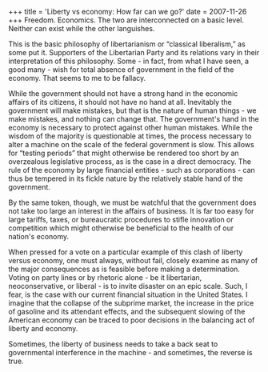 +++
title = 'Liberty vs economy: How far can we go?'
date = 2007-11-26
+++
Freedom. Economics. The two are interconnected on a basic level. Neither can exist while the other languishes.

This is the basic philosophy of libertarianism or “classical liberalism,” as some put it. Supporters of the Libertarian Party and its relations vary in their interpretation of this philosophy. Some - in fact, from what I have seen, a good many - wish for total absence of government in the field of the economy. That seems to me to be fallacy.

While the government should not have a strong hand in the economic affairs of its citizens, it should not have no hand at all. Inevitably the government will make mistakes, but that is the nature of human things - we make mistakes, and nothing can change that. The government's hand in the economy is necessary to protect against other human mistakes. While the wisdom of the majority is questionable at times, the process necessary to alter a machine on the scale of the federal government is slow. This allows for “testing periods” that might otherwise be rendered too short by an overzealous legislative process, as is the case in a direct democracy. The rule of the economy by large financial entities - such as corporations - can thus be tempered in its fickle nature by the relatively stable hand of the government.

By the same token, though, we must be watchful that the government does not take too large an interest in the affairs of business. It is far too easy for large tariffs, taxes, or bureaucratic procedures to stifle innovation or competition which might otherwise be beneficial to the health of our nation's economy.

When pressed for a vote on a particular example of this clash of liberty versus economy, one must always, without fail, closely examine as many of the major consequences as is feasible before making a determination. Voting on party lines or by rhetoric alone - be it libertarian, neoconservative, or liberal - is to invite disaster on an epic scale. Such, I fear, is the case with our current financial situation in the United States. I imagine that the collapse of the subprime market, the increase in the price of gasoline and its attendant effects, and the subsequent slowing of the American economy can be traced to poor decisions in the balancing act of liberty and economy.

Sometimes, the liberty of business needs to take a back seat to governmental interference in the machine - and sometimes, the reverse is true.
